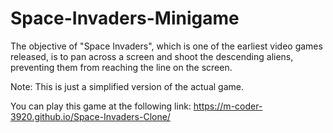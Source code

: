# Space-Invaders-Minigame
The objective of "Space Invaders", which is one of the earliest video games released, is to pan across a screen and shoot the descending aliens, preventing them from reaching the line on the screen.

Note: This is just a simplified version of the actual game.

You can play this game at the following link:
https://m-coder-3920.github.io/Space-Invaders-Clone/
